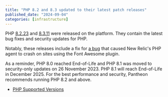 ```yaml
---
title: "PHP 8.2 and 8.3 updated to their latest patch releases"
published_date: "2024-09-04"
categories: [infrastructure]
---
```

PHP [8.2.23](https://www.php.net/ChangeLog-8.php#8.2.23) and [8.3.11](https://www.php.net/ChangeLog-8.php#8.3.11) were released on the platform. They contain the latest bug fixes and security updates for PHP.

Notably, these releases include a fix for [a bug](https://github.com/php/php-src/issues/13817) that caused New Relic's PHP agent to crash on sites using the Font Awesome plugin.

As a reminder, PHP 8.0 reached End-of-Life and PHP 8.1 was moved to security-only updates on 26 November 2023. PHP 8.1 will reach End-of-Life in December 2025. For the best performance and security, Pantheon recommends running PHP 8.2 and above.

* [PHP Supported Versions](https://www.php.net/supported-versions.php)
